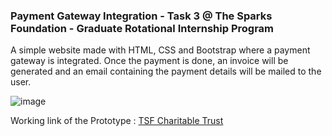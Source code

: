 ### Payment Gateway Integration - Task 3 @ The Sparks Foundation - Graduate Rotational Internship Program 

A simple website made with HTML, CSS and Bootstrap where a payment gateway is integrated. Once the payment is done, an invoice will be generated and an email containing the payment details will be mailed to the user.

![image](https://user-images.githubusercontent.com/79986094/146506726-ef967b75-0e28-4306-b3f7-b843b61a96c2.png)

Working link of the Prototype : [TSF Charitable Trust](https://trip0le.github.io/donate/) 
